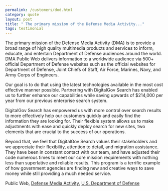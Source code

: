 ```yaml
---
permalink: /customers/dod.html
category: quote
layout: post
title: " The primary mission of the Defense Media Activity..."
tags: testimonial
---
```


The primary mission of the Defense Media Activity (DMA) is to provide a broad range of high quality multimedia products and services to inform, educate, and entertain Department of Defense audiences around the world. DMA Public Web delivers information to a worldwide audience via 500+ official Department of Defense websites such as the official websites for Department of Defense, Joint Chiefs of Staff, Air Force, Marines, Navy, and Army Corps of Engineers.

Our goal is to do that using the latest technologies available in the most cost effective manner possible. Partnering with DigitalGov Search has enabled us to further enhance our capabilities while saving upwards of $214,000 per year from our previous enterprise search system.

DigitalGov Search has empowered us with more control over search results to more effectively help our customers quickly and easily find the information they are looking for. Their flexible system allows us to make adjustments with ease and quickly deploy search for new sites, two elements that are crucial to the success of our operations.

Beyond that, we feel that DigitalGov Search values their stakeholders and we appreciate their flexibility, attention to detail, and migration assistance. They have been in constant contact with our team, and have adjusted their code numerous times to meet our core mission requirements with nothing less than superlative and reliable results. This program is a terrific example of how government agencies are finding new and creative ways to save money while still providing a much needed service.

Public Web, [Defense Media Activity](http://www.dma.mil), [U.S. Department of Defense](http://www.defense.gov)